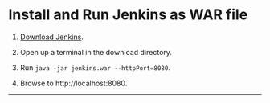 # Install and Run Jenkins as WAR file

1. [Download Jenkins](https://www.jenkins.io/download/).

2. Open up a terminal in the download directory.

3. Run `java -jar jenkins.war --httpPort=8080`.

4. Browse to http://localhost:8080.

----

